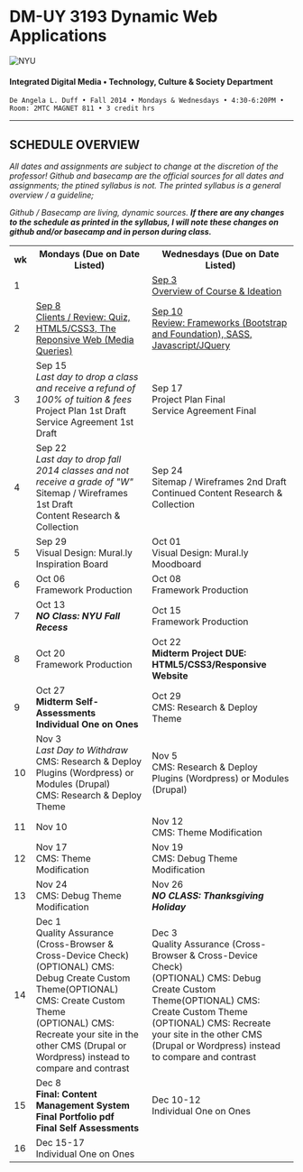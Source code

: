 # DM-UY 3193 Dynamic Web Applications

![NYU](http://ws2.polishedsolid.com/de/nyu_soe_logo.png)
#### Integrated Digital Media • Technology, Culture & Society Department

    De Angela L. Duff • Fall 2014 • Mondays & Wednesdays • 4:30-6:20PM • Room: 2MTC MAGNET 811 • 3 credit hrs

---

## SCHEDULE OVERVIEW

*All dates and assignments are subject to change at the discretion of the professor! Github and basecamp are the official sources for all dates and assignments; the ptined syllabus is not. The printed syllabus is a general overview / a guideline;* 

*Github / Basecamp are living, dynamic sources. **If there are any changes to the schedule as printed in the syllabus, I will note these changes on github and/or basecamp and in person during class.***
<table>
    <tr>
        <th>wk</th>
        <th>Mondays (Due on Date Listed)</th>
        <th>Wednesdays (Due on Date Listed)</th>
    </tr>
    <tr>
        <td>1</td>
        <td></td>
        <td><a href="weekly_detail/dm3193_schedule_weekly_detail_wk1_sep3.md" target="_blank">Sep 3<br>Overview of Course &amp; Ideation</a></td>
    </tr>
    <tr>
        <td>2</td>
        <td><a href="weekly_detail/dm3193_schedule_weekly_detail_wk2_sep8.md" target="_blank">Sep 8<br>Clients / Review: Quiz, HTML5/CSS3, The Reponsive Web (Media Queries)</a></td>
        <td><a href="weekly_detail/dm3193_schedule_weekly_detail_wk2_sep8.md" target="_blank">Sep 10<br>Review: Frameworks (Bootstrap and Foundation), SASS, Javascript/JQuery</a></td>
    </tr>
    <tr>
        <td>3</td>
        <td>Sep 15<br><i>Last day to drop a class and receive a refund of 100% of tuition &amp; fees</i><br>Project Plan 1st Draft<br>Service Agreement 1st Draft</td>
        <td>Sep 17<br>Project Plan Final<br>Service Agreement Final</td>
    </tr>
    <tr>
        <td>4</td>
        <td>Sep 22<br><i>Last day to drop fall 2014 classes and not receive a grade of "W"</i><br>Sitemap / Wireframes 1st Draft<br>Content Research &amp; Collection</td>
        <td>Sep 24<br>Sitemap / Wireframes 2nd Draft<br>Continued Content Research &amp; Collection</td>
    </tr>
    <tr>
        <td>5</td>
        <td>Sep 29<br>Visual Design: Mural.ly Inspiration Board</td>
        <td>Oct 01<br>Visual Design: Mural.ly Moodboard</td>
    </tr>
    <tr>
        <td>6</td>
        <td>Oct 06<br>Framework Production</td>
        <td>Oct 08<br>Framework Production</td>
    </tr>
    <tr>
        <td>7</td>
        <td>Oct 13<br><strong><i>NO Class: NYU Fall Recess</i></strong></td>
        <td>Oct 15<br>Framework Production</td>
    </tr>
    <tr>
        <td>8</td>
        <td>Oct 20<br>Framework Production</td>
        <td>Oct 22<br><strong>Midterm Project DUE: HTML5/CSS3/Responsive Website</strong></td>
    </tr>
    <tr>
        <td>9</td>
        <td>Oct 27<br><strong>Midterm Self-Assessments<br>Individual One on Ones</strong></td>
        <td>Oct 29<br>CMS: Research &amp; Deploy Theme</td>
    </tr>
    <tr>
        <td>10</td>
        <td>Nov 3<br><i>Last Day to Withdraw</i><br>CMS: Research &amp; Deploy Plugins (Wordpress) or Modules (Drupal)<br>CMS: Research &amp; Deploy Theme</td>
        <td>Nov 5<br>CMS: Research &amp; Deploy Plugins (Wordpress) or Modules (Drupal)</td>
    </tr>
    <tr>
        <td>11</td>
        <td>Nov 10</td>
        <td>Nov 12<br>CMS: Theme Modification</td>
    </tr>
    <tr>
        <td>12</td>
        <td>Nov 17<br>CMS: Theme Modification</td>
        <td>Nov 19<br>CMS: Debug Theme Modification</td>
    </tr>
    <tr>
        <td>13</td>
        <td>Nov 24<br>CMS: Debug Theme Modification</td>
        <td>Nov 26<br><strong><i>NO CLASS: Thanksgiving Holiday</i></strong></td>
    </tr>
    <tr>
        <td>14</td>
        <td>Dec 1<br>Quality Assurance (Cross-Browser &amp; Cross-Device Check)<br>(OPTIONAL) CMS: Debug Create Custom Theme(OPTIONAL) CMS: Create Custom Theme<br>
        (OPTIONAL) CMS: Recreate your site in the other CMS (Drupal or Wordpress) instead to compare and contrast</td>
        <td>Dec 3<br>Quality Assurance (Cross-Browser &amp; Cross-Device Check)<br>(OPTIONAL) CMS: Debug Create Custom Theme(OPTIONAL) CMS: Create Custom Theme<br>
        (OPTIONAL) CMS: Recreate your site in the other CMS (Drupal or Wordpress) instead to compare and contrast</td>
    </tr>
    <tr>
        <td>15</td>
        <td>Dec 8<br><strong>Final: Content Management System<br>Final Portfolio pdf<br>Final Self Assessments</strong></td>
        <td>Dec 10-12<br>Individual One on Ones</td>
    </tr>
    <tr>
        <td>16</td>
        <td colspan="2">Dec 15-17<br>Individual One on Ones</td>
    </tr>
</table>